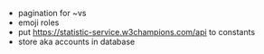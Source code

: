  - pagination for ~vs
 - emoji roles
 - put https://statistic-service.w3champions.com/api to constants
 - store aka accounts in database
